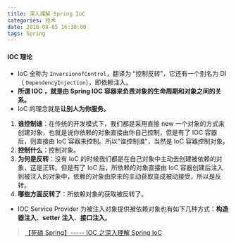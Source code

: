 ```yaml
---
title: 深入理解 Spring IoC
categories: 技术
date: 2018-08-05 16:38:00
tags: Spring
---
```


#### IOC 理论

- IoC 全称为 `InversionofControl`，翻译为 “控制反转”，它还有一个别名为 DI（ `DependencyInjection`），即依赖注入。
- **所谓 IOC ，就是由 Spring IOC 容器来负责对象的生命周期和对象之间的关系。**
- IoC 的理念就是**让别人为你服务。**



1. **谁控制谁**：在传统的开发模式下，我们都是采用直接 new 一个对象的方式来创建对象，也就是说你依赖的对象直接由你自己控制，但是有了 IOC 容器后，则直接由 IoC 容器来控制。所以“谁控制谁”，当然是 IoC 容器控制对象。
2. **控制什么**：控制对象。
3. **为何是反转**：没有 IoC 的时候我们都是在自己对象中主动去创建被依赖的对象，这是正转。但是有了 IoC 后，所依赖的对象直接由 IoC 容器创建后注入到被注入的对象中，依赖的对象由原来的主动获取变成被动接受，所以是反转。
4. **哪些方面反转了**：所依赖对象的获取被反转了。



- IOC Service Provider 为被注入对象提供被依赖对象也有如下几种方式：**构造器注入**、**setter 注入**、**接口注入**。



> [【死磕 Spring】----- IOC 之深入理解 Spring IoC](https://mp.weixin.qq.com/s/nCvZ9NbNQeD_FtJyho4owg)